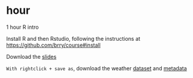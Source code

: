 # hour
1 hour R intro

Install R and then Rstudio, following the instructions at
<https://github.com/brry/course#install>

Download the [slides](https://github.com/brry/hour/raw/master/Material/Rintro_1h.pdf)

`With rightclick + save as`, download the weather 
[dataset](https://github.com/brry/hour/raw/master/Material/clim.txt) and
[metadata](https://github.com/brry/hour/raw/master/Material/meta.txt)


